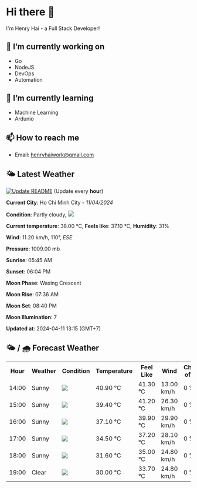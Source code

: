 # Hi there 👋

I'm Henry Hai - a Full Stack Developer!

## 🔭 I’m currently working on

- Go
- NodeJS
- DevOps
- Automation

## 🌱 I’m currently learning

- Machine Learning
- Ardunio

## 📫 How to reach me

- Email: <henryhaiwork@gmail.com>

## 🌤️ Latest Weather
[![Update README](https://github.com/henry0hai/henry0hai/actions/workflows/udpateReadme.yml/badge.svg)](https://github.com/henry0hai/henry0hai/actions/workflows/udpateReadme.yml)
(Update every **hour**)
<!-- CURRENT_WEATHER:START -->
**Current City**: Ho Chi Minh City - *11/04/2024*

**Condition**: Partly cloudy, <img src="https://cdn.weatherapi.com/weather/64x64/day/116.png"/>

**Current temperature**: 38.00 °C, **Feels like**: 37.10 °C, **Humidity**: 31%

**Wind**: 11.20 km/h, 110°, *ESE*

**Pressure**: 1009.00 mb

**Sunrise**: 05:45 AM

**Sunset**: 06:04 PM

**Moon Phase**: Waxing Crescent

**Moon Rise**: 07:36 AM

**Moon Set**: 08:40 PM

**Moon Illumination**: 7

**Updated at**: 2024-04-11 13:15 (GMT+7)<!-- CURRENT_WEATHER:END -->

## 🌤️ / 🌧️ Forecast Weather
<!-- FORECAST_WEATHER:START -->
<table>
		<tr>
			<th>Hour</th>
			<th>Weather</th>
			<th>Condition</th>
			<th>Temperature</th>
			<th>Feel Like</th>
			<th>Wind</th>
			<th>Chance of Rain</th>
		</tr>
				<tr>
					<td>14:00</td>
					<td>Sunny</td>
					<td><img src='https://cdn.weatherapi.com/weather/64x64/day/113.png'/></td>
					<td>40.90 °C</td>
					<td>41.30 °C</td>
					<td>13.00 km/h</td>
					<td>0 %</td>
				</tr>
				<tr>
					<td>15:00</td>
					<td>Sunny</td>
					<td><img src='https://cdn.weatherapi.com/weather/64x64/day/113.png'/></td>
					<td>39.40 °C</td>
					<td>41.20 °C</td>
					<td>26.30 km/h</td>
					<td>0 %</td>
				</tr>
				<tr>
					<td>16:00</td>
					<td>Sunny</td>
					<td><img src='https://cdn.weatherapi.com/weather/64x64/day/113.png'/></td>
					<td>37.10 °C</td>
					<td>39.90 °C</td>
					<td>29.90 km/h</td>
					<td>0 %</td>
				</tr>
				<tr>
					<td>17:00</td>
					<td>Sunny</td>
					<td><img src='https://cdn.weatherapi.com/weather/64x64/day/113.png'/></td>
					<td>34.50 °C</td>
					<td>37.20 °C</td>
					<td>28.10 km/h</td>
					<td>0 %</td>
				</tr>
				<tr>
					<td>18:00</td>
					<td>Sunny</td>
					<td><img src='https://cdn.weatherapi.com/weather/64x64/day/113.png'/></td>
					<td>31.60 °C</td>
					<td>35.00 °C</td>
					<td>24.80 km/h</td>
					<td>0 %</td>
				</tr>
				<tr>
					<td>19:00</td>
					<td>Clear </td>
					<td><img src='https://cdn.weatherapi.com/weather/64x64/night/113.png'/></td>
					<td>30.00 °C</td>
					<td>33.70 °C</td>
					<td>24.80 km/h</td>
					<td>0 %</td>
				</tr>
</table>
<!-- FORECAST_WEATHER:END -->
